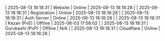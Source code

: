 | 2025-08-13 18:18:31 | Website | Online | 2025-08-13 18:18:28 |
| 2025-08-13 18:18:31 | Registration | Online | 2025-08-13 18:18:28 |
| 2025-08-13 18:18:31 | Auth Server | Online | 2025-08-13 18:18:28 |
| 2025-08-13 18:18:31 | Kezan (PvE) | Offline | 2025-08-03 17:58:02 |
| 2025-08-13 18:18:31 | Gurubashi (PvP) | Offline | N/A |
| 2025-08-13 18:18:31 | Cloudflare | Online | 2025-08-13 18:18:28 |
